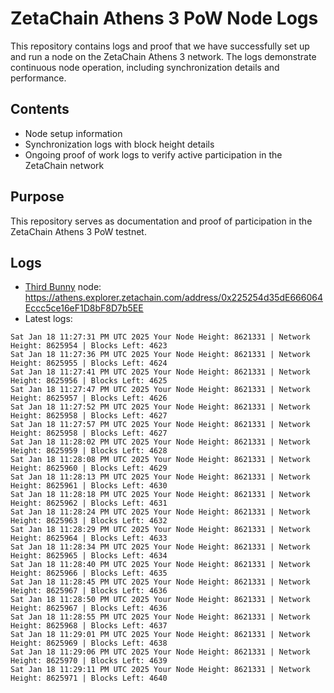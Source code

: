 # ZetaChain Athens 3 PoW Node Logs
This repository contains logs and proof that we have successfully set up and run a node on the ZetaChain Athens 3 network. The logs demonstrate continuous node operation, including synchronization details and performance.

## Contents
- Node setup information
- Synchronization logs with block height details
- Ongoing proof of work logs to verify active participation in the ZetaChain network

## Purpose
This repository serves as documentation and proof of participation in the ZetaChain Athens 3 PoW testnet.

## Logs

- [Third Bunny](https://thirdbunny.xyz/) node: https://athens.explorer.zetachain.com/address/0x225254d35dE666064Eccc5ce16eF1D8bF8D7b5EE
- Latest logs:
```
Sat Jan 18 11:27:31 PM UTC 2025 Your Node Height: 8621331 | Network Height: 8625954 | Blocks Left: 4623
Sat Jan 18 11:27:36 PM UTC 2025 Your Node Height: 8621331 | Network Height: 8625955 | Blocks Left: 4624
Sat Jan 18 11:27:41 PM UTC 2025 Your Node Height: 8621331 | Network Height: 8625956 | Blocks Left: 4625
Sat Jan 18 11:27:47 PM UTC 2025 Your Node Height: 8621331 | Network Height: 8625957 | Blocks Left: 4626
Sat Jan 18 11:27:52 PM UTC 2025 Your Node Height: 8621331 | Network Height: 8625958 | Blocks Left: 4627
Sat Jan 18 11:27:57 PM UTC 2025 Your Node Height: 8621331 | Network Height: 8625958 | Blocks Left: 4627
Sat Jan 18 11:28:02 PM UTC 2025 Your Node Height: 8621331 | Network Height: 8625959 | Blocks Left: 4628
Sat Jan 18 11:28:08 PM UTC 2025 Your Node Height: 8621331 | Network Height: 8625960 | Blocks Left: 4629
Sat Jan 18 11:28:13 PM UTC 2025 Your Node Height: 8621331 | Network Height: 8625961 | Blocks Left: 4630
Sat Jan 18 11:28:18 PM UTC 2025 Your Node Height: 8621331 | Network Height: 8625962 | Blocks Left: 4631
Sat Jan 18 11:28:24 PM UTC 2025 Your Node Height: 8621331 | Network Height: 8625963 | Blocks Left: 4632
Sat Jan 18 11:28:29 PM UTC 2025 Your Node Height: 8621331 | Network Height: 8625964 | Blocks Left: 4633
Sat Jan 18 11:28:34 PM UTC 2025 Your Node Height: 8621331 | Network Height: 8625965 | Blocks Left: 4634
Sat Jan 18 11:28:40 PM UTC 2025 Your Node Height: 8621331 | Network Height: 8625966 | Blocks Left: 4635
Sat Jan 18 11:28:45 PM UTC 2025 Your Node Height: 8621331 | Network Height: 8625967 | Blocks Left: 4636
Sat Jan 18 11:28:50 PM UTC 2025 Your Node Height: 8621331 | Network Height: 8625967 | Blocks Left: 4636
Sat Jan 18 11:28:55 PM UTC 2025 Your Node Height: 8621331 | Network Height: 8625968 | Blocks Left: 4637
Sat Jan 18 11:29:01 PM UTC 2025 Your Node Height: 8621331 | Network Height: 8625969 | Blocks Left: 4638
Sat Jan 18 11:29:06 PM UTC 2025 Your Node Height: 8621331 | Network Height: 8625970 | Blocks Left: 4639
Sat Jan 18 11:29:11 PM UTC 2025 Your Node Height: 8621331 | Network Height: 8625971 | Blocks Left: 4640
```
